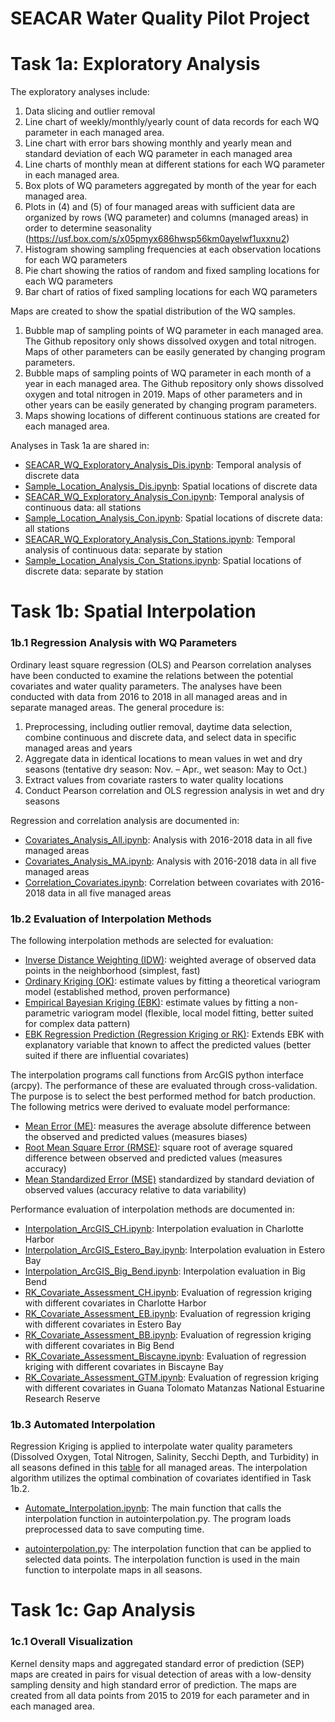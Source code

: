 # SEACAR Water Quality Pilot Project

# Task 1a: Exploratory Analysis

The exploratory analyses include:
1.	Data slicing and outlier removal
2.	Line chart of weekly/monthly/yearly count of data records for each WQ parameter in each managed area.
3.	Line chart with error bars showing monthly and yearly mean and standard deviation of each WQ parameter in each managed area
4.	Line charts of monthly mean at different stations for each WQ parameter in each managed area.
5.	Box plots of WQ parameters aggregated by month of the year for each managed area.
6.	Plots in (4) and (5) of four managed areas with sufficient data are organized by rows (WQ parameter) and columns (managed areas) in order to determine seasonality (https://usf.box.com/s/x05pmyx686hwsp56km0ayelwf1uxxnu2)
7.	Histogram showing sampling frequencies at each observation locations for each WQ parameters
8.	Pie chart showing the ratios of random and fixed sampling locations for each WQ parameters
9.	Bar chart of ratios of fixed sampling locations for each WQ parameters

Maps are created to show the spatial distribution of the WQ samples.
1.	Bubble map of sampling points of WQ parameter in each managed area. The Github repository only shows dissolved oxygen and total nitrogen. Maps of other parameters can be easily generated by changing program parameters.
2.	Bubble maps of sampling points of WQ parameter in each month of a year in each managed area. The Github repository only shows dissolved oxygen and total nitrogen in 2019. Maps of other parameters and in other years can be easily generated by changing program parameters.
3.	Maps showing locations of different continuous stations are created for each managed area.

Analyses in Task 1a are shared in:
-	[SEACAR_WQ_Exploratory_Analysis_Dis.ipynb](https://github.com/qiang-yi/SEACAR_WQ_Pilot/blob/main/Exploratory_Analysis/SEACAR_WQ_Exploratory_Analysis_Dis.ipynb): Temporal analysis of discrete data
-	[Sample_Location_Analysis_Dis.ipynb](https://github.com/qiang-yi/SEACAR_WQ_Pilot/blob/main/Exploratory_Analysis/Sample_Location_Analysis_Dis.ipynb): Spatial locations of discrete data
-	[SEACAR_WQ_Exploratory_Analysis_Con.ipynb](https://github.com/qiang-yi/SEACAR_WQ_Pilot/blob/main/Exploratory_Analysis/SEACAR_WQ_Exploratory_Analysis_Con.ipynb): Temporal analysis of continuous data: all stations
-	[Sample_Location_Analysis_Con.ipynb](https://github.com/qiang-yi/SEACAR_WQ_Pilot/blob/main/Exploratory_Analysis/Sample_Location_Analysis_Con.ipynb): Spatial locations of discrete data: all stations
-	[SEACAR_WQ_Exploratory_Analysis_Con_Stations.ipynb](https://github.com/qiang-yi/SEACAR_WQ_Pilot/blob/main/Exploratory_Analysis/SEACAR_WQ_Exploratory_Analysis_Con_Stations.ipynb): Temporal analysis of continuous data: separate by station
-	[Sample_Location_Analysis_Con_Stations.ipynb](https://github.com/qiang-yi/SEACAR_WQ_Pilot/blob/main/Exploratory_Analysis/Sample_Location_Analysis_Con_Stations.ipynb): Spatial locations of discrete data: separate by station

# Task 1b: Spatial Interpolation

### 1b.1 Regression Analysis with WQ Parameters
Ordinary least square regression (OLS) and Pearson correlation analyses have been conducted to examine the relations between the potential covariates and water quality parameters. The analyses have been conducted with data from 2016 to 2018 in all managed areas and in separate managed areas. The general procedure is:
1. 	Preprocessing, including outlier removal, daytime data selection, combine continuous and discrete data, and select data in specific managed areas and years
2. 	Aggregate data in identical locations to mean values in wet and dry seasons (tentative dry season: Nov. – Apr., wet season: May to Oct.)
3. 	Extract values from covariate rasters to water quality locations
4.	Conduct Pearson correlation and OLS regression analysis in wet and dry seasons

Regression and correlation analysis are documented in:

- [Covariates_Analysis_All.ipynb](https://github.com/qiang-yi/SEACAR_WQ_Pilot/blob/main/Covariates_Analysis/Covariates_Analysis_All.ipynb): Analysis with 2016-2018 data in all five managed areas
- [Covariates_Analysis_MA.ipynb](https://github.com/qiang-yi/SEACAR_WQ_Pilot/blob/main/Covariates_Analysis/Covariates_Analysis_MA.ipynb): Analysis with 2016-2018 data in all five managed areas
- [Correlation_Covariates.ipynb](https://github.com/qiang-yi/SEACAR_WQ_Pilot/blob/main/Covariates_Analysis/Correlation_Covariates.ipynb): Correlation between covariates with 2016-2018 data in all five managed areas

### 1b.2 Evaluation of Interpolation Methods
The following interpolation methods are selected for evaluation:
- <u>Inverse Distance Weighting (IDW)</u>: weighted average of observed data points in the neighborhood (simplest, fast)
- <u>Ordinary Kriging (OK)</u>: estimate values by fitting a theoretical variogram model (established method, proven performance)
- <u>Empirical Bayesian Kriging (EBK)</u>: estimate values by fitting a non-parametric variogram model (flexible, local model fitting, better suited for complex data pattern)
- <u>EBK Regression Prediction (Regression Kriging or RK)</u>: Extends EBK with explanatory variable that known to affect the predicted values (better suited if there are influential covariates)

The interpolation programs call functions from ArcGIS python interface (arcpy). The performance of these are evaluated through cross-validation. The purpose is to select the best performed method for batch production. The following metrics were derived to evaluate model performance:

- <u>Mean Error (ME)</u>: measures the average absolute difference between the observed and predicted values (measures biases)
- <u>Root Mean Square Error (RMSE)</u>: square root of average squared difference between observed and predicted values (measures accuracy)
- <u>Mean Standardized Error (MSE)</u> standardized by standard deviation of observed values (accuracy relative to data variability)

Performance evaluation of interpolation methods are documented in:

- [Interpolation_ArcGIS_CH.ipynb](https://github.com/qiang-yi/SEACAR_WQ_Pilot/blob/main/Method_Comparison/Interpolation_ArcGIS_CH.ipynb): Interpolation evaluation in Charlotte Harbor
- [Interpolation_ArcGIS_Estero_Bay.ipynb](https://github.com/qiang-yi/SEACAR_WQ_Pilot/blob/main/Method_Comparison/Interpolation_ArcGIS_Estero_Bay.ipynb): Interpolation evaluation in Estero Bay
- [Interpolation_ArcGIS_Big_Bend.ipynb](https://github.com/qiang-yi/SEACAR_WQ_Pilot/blob/main/Method_Comparison/Interpolation_ArcGIS_Big_Bend.ipynb): Interpolation evaluation in Big Bend
- [RK_Covariate_Assessment_CH.ipynb](https://github.com/qiang-yi/SEACAR_WQ_Pilot/blob/main/Method_Comparison/RK_Covariate_Assessment_CH.ipynb): Evaluation of regression kriging with different covariates in Charlotte Harbor
- [RK_Covariate_Assessment_EB.ipynb](https://github.com/qiang-yi/SEACAR_WQ_Pilot/blob/main/Method_Comparison/RK_Covariate_Assessment_EB.ipynb): Evaluation of regression kriging with different covariates in Estero Bay
- [RK_Covariate_Assessment_BB.ipynb](https://github.com/qiang-yi/SEACAR_WQ_Pilot/blob/main/Method_Comparison/RK_Covariate_Assessment_EB.ipynb): Evaluation of regression kriging with different covariates in Big Bend
- [RK_Covariate_Assessment_Biscayne.ipynb](https://github.com/qiang-yi/SEACAR_WQ_Pilot/blob/main/Method_Comparison/RK_Covariate_Assessment_Biscayne.ipynb): Evaluation of regression kriging with different covariates in Biscayne Bay
- [RK_Covariate_Assessment_GTM.ipynb](https://github.com/qiang-yi/SEACAR_WQ_Pilot/blob/main/Method_Comparison/RK_Covariate_Assessment_Biscayne.ipynb): Evaluation of regression kriging with different covariates in Guana Tolomato Matanzas National Estuarine Research Reserve

### 1b.3 Automated Interpolation
Regression Kriging is applied to interpolate water quality parameters (Dissolved Oxygen, Total Nitrogen, Salinity, Secchi Depth, and Turbidity) in all seasons defined in this [table](https://github.com/FloridaSEACAR/WQ_Summaries/blob/gh-pages/OEATUSF_Geospatial_TempSeasons.csv) for all managed areas. The interpolation algorithm utilizes the optimal combination of covariates identified in Task 1b.2.

- [Automate_Interpolation.ipynb](https://github.com/qiang-yi/SEACAR_WQ_Pilot/blob/main/Spatial_Interpolation/Automate_Interpolation.ipynb): The main function that calls the interpolation function in autointerpolation.py. The program loads preprocessed data to save computing time.

- [autointerpolation.py](https://github.com/qiang-yi/SEACAR_WQ_Pilot/blob/main/misc/autointerpolation.py): The interpolation function that can be applied to selected data points. The interpolation function is used in the main function to interpolate maps in all seasons.

# Task 1c: Gap Analysis
### 1c.1 Overall Visualization
Kernel density maps and aggregated standard error of prediction (SEP) maps are created in pairs for visual detection of areas with a low-density sampling density and high standard error of prediction. The maps are created from all data points from 2015 to 2019 for each parameter and in each managed area.
